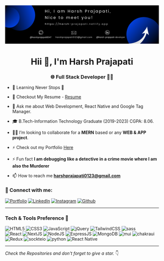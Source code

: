 ![Profile Background](./assets/Profile%20Background.png)

<h1 align="center">Hii 👋, I'm Harsh Prajapati</h1>
<h3 align="center">🌐 Full Stack Developer 🧑‍💻</h3>

- 🌱 Learning Never Stops 🚀

- 📃 Checkout My Resume - <a href = "https://drive.google.com/drive/folders/14X1zywbbfk8TZzuJqrnm164d4Zy_9HMp?usp=sharing">Resume</a>

- 💬 Ask me about Web Development, React Native and Google Tag Manager.

- 🎓 B.Tech-Information Technology Graduate (2019-2023) CGPA: 8.06.

- 👨‍💻 I’m looking to collaborate for a **MERN** based or any **WEB & APP project**.

- ⚡ Check out my Portfolio <a href = "https://harsh-prajapati.netlify.app/">Here</a>

- ⚡ Fun fact **I am debugging like a detective in a crime movie where I am also the Murderer**

- 📫 How to reach me **harshprajapati0123@gmail.com**

### 🤝 Connect with me:

[![Portfolio](https://img.shields.io/badge/Portfolio-1000?style=for-the-badge&logo=Portfolio&logoColor=white)](https://harsh-prajapati.netlify.app/)
[![LinkedIn](https://img.shields.io/badge/LinkedIn-0077B5?style=for-the-badge&logo=linkedin&logoColor=white)](https://www.linkedin.com/in/harsh-prajapati-developer/)
[![Instagram](https://img.shields.io/badge/Instagram-d62976?style=for-the-badge&logo=instagram&logoColor=white)](https://www.instagram.com/harsh_pr26/)
[![Github](https://img.shields.io/badge/Github-808080?style=for-the-badge&logo=instagram&logoColor=white)](https://github.com/harshprajapati8347)


---

### Tech & Tools Preference 🚀

<div align="left">
<img alt="HTML5" src="https://img.shields.io/badge/html5-%23E34F26.svg?style=for-the-badge&logo=html5&logoColor=white"/>
<img alt="CSS3" src="https://img.shields.io/badge/css3-%231572B6.svg?style=for-the-badge&logo=css3&logoColor=white"/> 
<img alt="JavaScript" src="https://img.shields.io/badge/javascript-%23323330.svg?style=for-the-badge&logo=javascript&logoColor=%23F7DF1E"/> 
<img alt="jQuery" src="https://img.shields.io/badge/jquery-%230769AD.svg?style=for-the-badge&logo=jquery&logoColor=white"/> 
<img alt="TailwindCSS" src="https://img.shields.io/badge/Tailwind_CSS-38B2AC?style=for-the-badge&logo=tailwind-css&logoColor=white"/>
<img alt="sass" src="https://img.shields.io/badge/Sass-CC6699?style=for-the-badge&logo=sass&logoColor=white"/>
<br>
<img alt="React" src="https://img.shields.io/badge/reactJs-%2320232a.svg?style=for-the-badge&logo=react&logoColor=%2361DAFB"/>
<img alt="NextJS" src="https://img.shields.io/badge/next.js-000000?style=for-the-badge&logo=nextdotjs&logoColor=white"/>
<img alt="NodeJS" src="https://img.shields.io/badge/node.js-%2343853D.svg?style=for-the-badge&logo=node-dot-js&logoColor=white"/>
<img alt="ExpressJS" src="https://img.shields.io/badge/Express.js-000000?style=for-the-badge&logo=express&logoColor=white"/>
<img alt="MongoDB" src="https://img.shields.io/badge/MongoDB-%2343853D.svg?style=for-the-badge&logo=node-dot-js&logoColor=white"/>
<img alt="mui" src="https://img.shields.io/badge/Material%20UI-007FFF?style=for-the-badge&logo=mui&logoColor=white"/>
<img alt="chakraui" src="https://img.shields.io/badge/Chakra--UI-319795?style=for-the-badge&logo=chakra-ui&logoColor=white"/>
<img alt="Redux" src="https://img.shields.io/badge/Redux-593D88?style=for-the-badge&logo=redux&logoColor=white"/>
<img alt="sockteio" src="https://img.shields.io/badge/Socket.io-010101?&style=for-the-badge&logo=Socket.io&logoColor=white"/>
<img alt="python" src="https://img.shields.io/badge/Python-4584b6?&style=for-the-badge&logo=Python&logoColor=white"/>
<img alt="React Native" src="https://img.shields.io/badge/react.native-%2320232a.svg?style=for-the-badge&logo=react&logoColor=%2361DAFB"/>
</div>

---

*Check the Repositories and don't forget to give a star.* 👇
